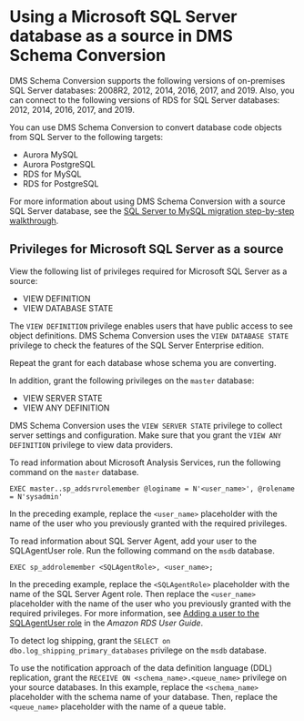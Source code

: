 # Using a Microsoft SQL Server database as a source in DMS Schema Conversion<a name="data-providers-sql-server"></a>

DMS Schema Conversion supports the following versions of on\-premises SQL Server databases: 2008R2, 2012, 2014, 2016, 2017, and 2019\. Also, you can connect to the following versions of RDS for SQL Server databases: 2012, 2014, 2016, 2017, and 2019\.

You can use DMS Schema Conversion to convert database code objects from SQL Server to the following targets:
+ Aurora MySQL
+ Aurora PostgreSQL
+ RDS for MySQL
+ RDS for PostgreSQL

For more information about using DMS Schema Conversion with a source SQL Server database, see the [SQL Server to MySQL migration step\-by\-step walkthrough](https://docs.aws.amazon.com/dms/latest/sbs/schema-conversion-sql-server-mysql.html)\.

## Privileges for Microsoft SQL Server as a source<a name="data-providers-sql-server-permissions"></a>

View the following list of privileges required for Microsoft SQL Server as a source: 
+ VIEW DEFINITION
+ VIEW DATABASE STATE

The `VIEW DEFINITION` privilege enables users that have public access to see object definitions\. DMS Schema Conversion uses the `VIEW DATABASE STATE` privilege to check the features of the SQL Server Enterprise edition\.

Repeat the grant for each database whose schema you are converting\.

In addition, grant the following privileges on the `master` database:
+ VIEW SERVER STATE
+ VIEW ANY DEFINITION

DMS Schema Conversion uses the `VIEW SERVER STATE` privilege to collect server settings and configuration\. Make sure that you grant the `VIEW ANY DEFINITION` privilege to view data providers\.

To read information about Microsoft Analysis Services, run the following command on the `master` database\.

```
EXEC master..sp_addsrvrolemember @loginame = N'<user_name>', @rolename = N'sysadmin'
```

In the preceding example, replace the `<user_name>` placeholder with the name of the user who you previously granted with the required privileges\.

To read information about SQL Server Agent, add your user to the SQLAgentUser role\. Run the following command on the `msdb` database\.

```
EXEC sp_addrolemember <SQLAgentRole>, <user_name>;
```

In the preceding example, replace the `<SQLAgentRole>` placeholder with the name of the SQL Server Agent role\. Then replace the `<user_name>` placeholder with the name of the user who you previously granted with the required privileges\. For more information, see [Adding a user to the SQLAgentUser role](https://docs.aws.amazon.com/AmazonRDS/latest/UserGuide/Appendix.SQLServer.CommonDBATasks.Agent.html#SQLServerAgent.AddUser) in the *Amazon RDS User Guide*\.

To detect log shipping, grant the `SELECT on dbo.log_shipping_primary_databases` privilege on the `msdb` database\.

To use the notification approach of the data definition language \(DDL\) replication, grant the `RECEIVE ON <schema_name>.<queue_name>` privilege on your source databases\. In this example, replace the `<schema_name>` placeholder with the schema name of your database\. Then, replace the `<queue_name>` placeholder with the name of a queue table\.